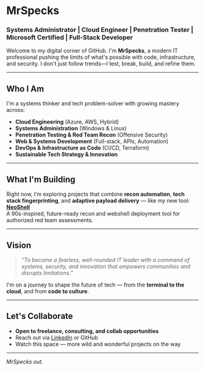# MrSpecks

### Systems Administrator | Cloud Engineer | Penetration Tester | Microsoft Certified | Full-Stack Developer

Welcome to my digital corner of GitHub. I'm **MrSpecks**, a modern IT professional pushing the limits of what's possible with code, infrastructure, and security. I don't just follow trends—I test, break, build, and refine them.

---

## Who I Am

I'm a systems thinker and tech problem-solver with growing mastery across:

- **Cloud Engineering** (Azure, AWS, Hybrid)
- **Systems Administration** (Windows & Linux)
- **Penetration Testing & Red Team Recon** (Offensive Security)
- **Web & Systems Development** (Full-stack, APIs, Automation)
- **DevOps & Infrastructure as Code** (CI/CD, Terraform)
- **Sustainable Tech Strategy & Innovation**

---

## What I'm Building

Right now, I’m exploring projects that combine **recon automation**, **tech stack fingerprinting**, and **adaptive payload delivery** — like my new tool:  
**[NeoShell](https://github.com/MrSpecks/NeoShell)**  
A 90s-inspired, future-ready recon and webshell deployment tool for authorized red team assessments.

---

## Vision

> *“To become a fearless, well-rounded IT leader with a command of systems, security, and innovation that empowers communities and disrupts limitations.”*

I'm on a journey to shape the future of tech — from the **terminal to the cloud**, and from **code to culture**.

---

## Let's Collaborate

- **Open to freelance, consulting, and collab opportunities**
- Reach out via [LinkedIn](https://www.linkedin.com/in/kagiso-m-95b329224?utm_source=share&utm_campaign=share_via&utm_content=profile&utm_medium=android_app) or GitHub
- Watch this space — more wild and wonderful projects on the way

---

*MrSpecks out.*

